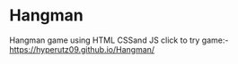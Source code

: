 # Hangman
Hangman game using HTML CSSand JS 
click to try game:- https://hyperutz09.github.io/Hangman/
